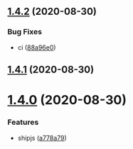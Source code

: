 ## [1.4.2](https://github.com/locona/auto-king/compare/v1.4.1...v1.4.2) (2020-08-30)


### Bug Fixes

* ci ([88a96e0](https://github.com/locona/auto-king/commit/88a96e01fd942ce2f27857b2ae80aa336b41cb3d))



## [1.4.1](https://github.com/locona/auto-king/compare/v1.2.2...v1.4.1) (2020-08-30)



# [1.4.0](https://github.com/locona/auto-king/compare/v1.2.2...v1.4.0) (2020-08-30)


### Features

* shipjs ([a778a79](https://github.com/locona/auto-king/commit/a778a794416d64c40f680f0b0570e4bac08ca013))



